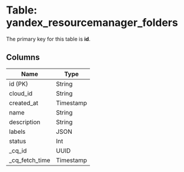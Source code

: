 # Table: yandex_resourcemanager_folders


The primary key for this table is **id**.


## Columns
| Name          | Type          |
| ------------- | ------------- |
|id (PK)|String|
|cloud_id|String|
|created_at|Timestamp|
|name|String|
|description|String|
|labels|JSON|
|status|Int|
|_cq_id|UUID|
|_cq_fetch_time|Timestamp|